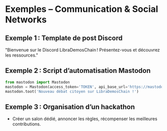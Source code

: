 # Exemples – Communication & Social Networks

## Exemple 1 : Template de post Discord
"Bienvenue sur le Discord LibraDemosChain ! Présentez-vous et découvrez les ressources."

## Exemple 2 : Script d’automatisation Mastodon
```python
from mastodon import Mastodon
mastodon = Mastodon(access_token='TOKEN', api_base_url='https://mastodon.social')
mastodon.toot('Nouveau débat citoyen sur LibraDemosChain !')
```

## Exemple 3 : Organisation d’un hackathon
- Créer un salon dédié, annoncer les règles, récompenser les meilleures contributions.
